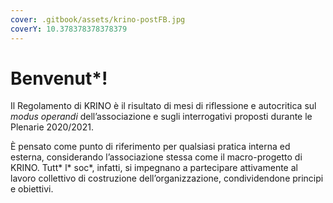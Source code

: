 ```yaml
---
cover: .gitbook/assets/krino-postFB.jpg
coverY: 10.378378378378379
---
```


# Benvenut\*!

Il Regolamento di KRINO è il risultato di mesi di riflessione e autocritica sul _modus operandi_ dell’associazione e sugli interrogativi proposti durante le Plenarie 2020/2021.

È pensato come punto di riferimento per qualsiasi pratica interna ed esterna, considerando l’associazione stessa come il macro-progetto di KRINO. 
Tutt\* l\* soc\*, infatti, si impegnano a partecipare attivamente al lavoro collettivo di costruzione dell’organizzazione, condividendone principi e obiettivi.
